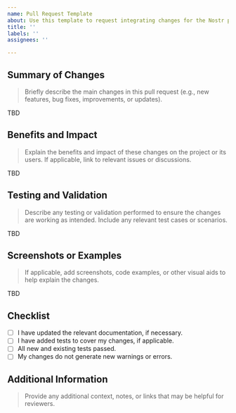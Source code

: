 ```yaml
---
name: Pull Request Template
about: Use this template to request integrating changes for the Nostr project
title: ''
labels: ''
assignees: ''

---
```


## Summary of Changes

> Briefly describe the main changes in this pull request (e.g., new features, bug fixes, improvements, or updates).

TBD

## Benefits and Impact

> Explain the benefits and impact of these changes on the project or its users. If applicable, link to relevant issues or discussions.

TBD

## Testing and Validation

> Describe any testing or validation performed to ensure the changes are working as intended. Include any relevant test cases or scenarios.

TBD

## Screenshots or Examples

> If applicable, add screenshots, code examples, or other visual aids to help explain the changes.

TBD

## Checklist

- [ ] I have updated the relevant documentation, if necessary.
- [ ] I have added tests to cover my changes, if applicable.
- [ ] All new and existing tests passed.
- [ ] My changes do not generate new warnings or errors.

## Additional Information

> Provide any additional context, notes, or links that may be helpful for reviewers.
